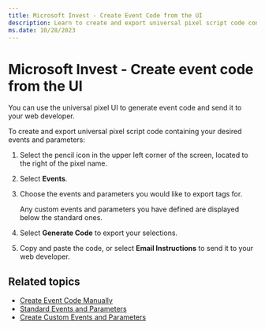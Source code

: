 ```yaml
---
title: Microsoft Invest - Create Event Code from the UI
description: Learn to create and export universal pixel script code containing your desired events and parameters. 
ms.date: 10/28/2023
---
```


# Microsoft Invest - Create event code from the UI

You can use the universal pixel UI to generate event code and send it to your web developer.

To create and export universal pixel script code containing your desired events and parameters:

1. Select the pencil icon in the upper left corner of the screen, located to the right of the pixel name.
1. Select **Events**.
1. Choose the events and parameters you would like to export tags for.

    Any custom events and parameters you have defined are displayed below the standard ones.
1. Select **Generate Code** to export your selections.
1. Copy and paste the code, or select **Email Instructions** to send it to your web developer.

## Related topics

- [Create Event Code Manually](create-event-code-manually.md)
- [Standard Events and Parameters](standard-events-and-parameters.md)
- [Create Custom Events and Parameters](create-custom-events-and-parameters.md)
